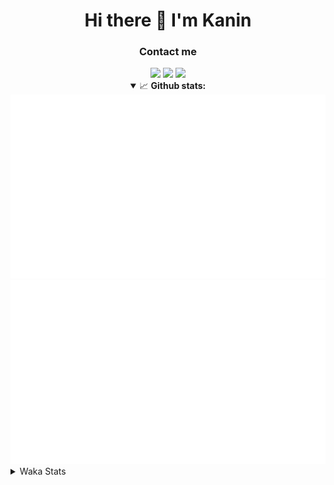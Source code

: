 <div align="center">
 <h1>Hi there 👋 I'm Kanin</h1>
 <h3>Contact me</h3>
 <a href="mailto:im@kanin.dev"><img src="https://img.shields.io/badge/gmail-%23D14836.svg?&style=for-the-badge&logo=gmail&logoColor=white"/></a>
 <a href="https://twitter.com/KaninTwt"><img src="https://img.shields.io/badge/twitter-%231DA1F2.svg?&style=for-the-badge&logo=twitter&logoColor=white"/></a>
 <a href="https://www.linkedin.com/in/KaninDev"><img src="https://img.shields.io/badge/linkedin-%230077B5.svg?&style=for-the-badge&logo=linkedin&logoColor=white"/></a>
<details open>
  <summary>📈 <b>Github stats:</b></summary>
  <img src="https://github.com/Kanin/Kanin/blob/master/scripts/GitHubStats/generated/overview.svg"/>
  <img src="https://github.com/Kanin/Kanin/blob/master/scripts/GitHubStats/generated/languages.svg"/>
</details>
</div>

<details>
 <summary>Waka Stats</summary>

<!--START_SECTION:waka-->
![Code Time](http://img.shields.io/badge/Code%20Time-2%2C189%20hrs%2037%20mins-blue)

![Profile Views](http://img.shields.io/badge/Profile%20Views-1-blue)

![Lines of code](https://img.shields.io/badge/From%20Hello%20World%20I%27ve%20Written-557.9%20thousand%20lines%20of%20code-blue)

**🐱 My GitHub Data** 

> 📦 104.8 kB Used in GitHub's Storage 
 > 
> 🏆 688 Contributions in the Year 2023
 > 
> 🚫 Not Opted to Hire
 > 
> 📜 23 Public Repositories 
 > 
> 🔑 12 Private Repositories 
 > 
**I'm an Early 🐤** 

```text
🌞 Morning                2315 commits        ███████░░░░░░░░░░░░░░░░░░   26.07 % 
🌆 Daytime                2743 commits        ████████░░░░░░░░░░░░░░░░░   30.89 % 
🌃 Evening                2572 commits        ███████░░░░░░░░░░░░░░░░░░   28.97 % 
🌙 Night                  1249 commits        ████░░░░░░░░░░░░░░░░░░░░░   14.07 % 
```
📅 **I'm Most Productive on Monday** 

```text
Monday                   1742 commits        █████░░░░░░░░░░░░░░░░░░░░   19.62 % 
Tuesday                  1235 commits        ███░░░░░░░░░░░░░░░░░░░░░░   13.91 % 
Wednesday                861 commits         ██░░░░░░░░░░░░░░░░░░░░░░░   09.70 % 
Thursday                 1354 commits        ████░░░░░░░░░░░░░░░░░░░░░   15.25 % 
Friday                   1504 commits        ████░░░░░░░░░░░░░░░░░░░░░   16.94 % 
Saturday                 830 commits         ██░░░░░░░░░░░░░░░░░░░░░░░   09.35 % 
Sunday                   1353 commits        ████░░░░░░░░░░░░░░░░░░░░░   15.24 % 
```


📊 **This Week I Spent My Time On** 

```text
🕑︎ Time Zone: America/New_York

💬 Programming Languages: 
TypeScript               15 hrs 6 mins       █████████████████░░░░░░░░   69.74 % 
Python                   5 hrs 38 mins       ███████░░░░░░░░░░░░░░░░░░   26.06 % 
CSS                      26 mins             █░░░░░░░░░░░░░░░░░░░░░░░░   02.07 % 
JSON                     7 mins              ░░░░░░░░░░░░░░░░░░░░░░░░░   00.57 % 
INI                      7 mins              ░░░░░░░░░░░░░░░░░░░░░░░░░   00.56 % 

🔥 Editors: 
VS Code                  15 hrs 17 mins      ██████████████████░░░░░░░   70.56 % 
PyCharm                  4 hrs 4 mins        █████░░░░░░░░░░░░░░░░░░░░   18.83 % 
WebStorm                 2 hrs 17 mins       ███░░░░░░░░░░░░░░░░░░░░░░   10.61 % 

🐱‍💻 Projects: 
mysite                   15 hrs 48 mins      ██████████████████░░░░░░░   72.99 % 
P4P                      4 hrs 4 mins        █████░░░░░░░░░░░░░░░░░░░░   18.78 % 
ForNik                   1 hr 43 mins        ██░░░░░░░░░░░░░░░░░░░░░░░   07.96 % 
monopoly                 3 mins              ░░░░░░░░░░░░░░░░░░░░░░░░░   00.23 % 
Community-Bot            0 secs              ░░░░░░░░░░░░░░░░░░░░░░░░░   00.05 % 

💻 Operating System: 
Windows                  21 hrs 40 mins      █████████████████████████   100.00 % 
```

**I Mostly Code in Python** 

```text
Python                   29 repos            ████████████████░░░░░░░░░   65.91 % 
Java                     5 repos             ███░░░░░░░░░░░░░░░░░░░░░░   11.36 % 
JavaScript               3 repos             ██░░░░░░░░░░░░░░░░░░░░░░░   06.82 % 
TypeScript               2 repos             █░░░░░░░░░░░░░░░░░░░░░░░░   04.55 % 
Kotlin                   2 repos             █░░░░░░░░░░░░░░░░░░░░░░░░   04.55 % 
```



**Timeline**

![Lines of Code chart](https://raw.githubusercontent.com/Kanin/Kanin/master/assets/bar_graph.png)


 Last Updated on 28/11/2023 14:04:23 UTC
<!--END_SECTION:waka-->
</details>
